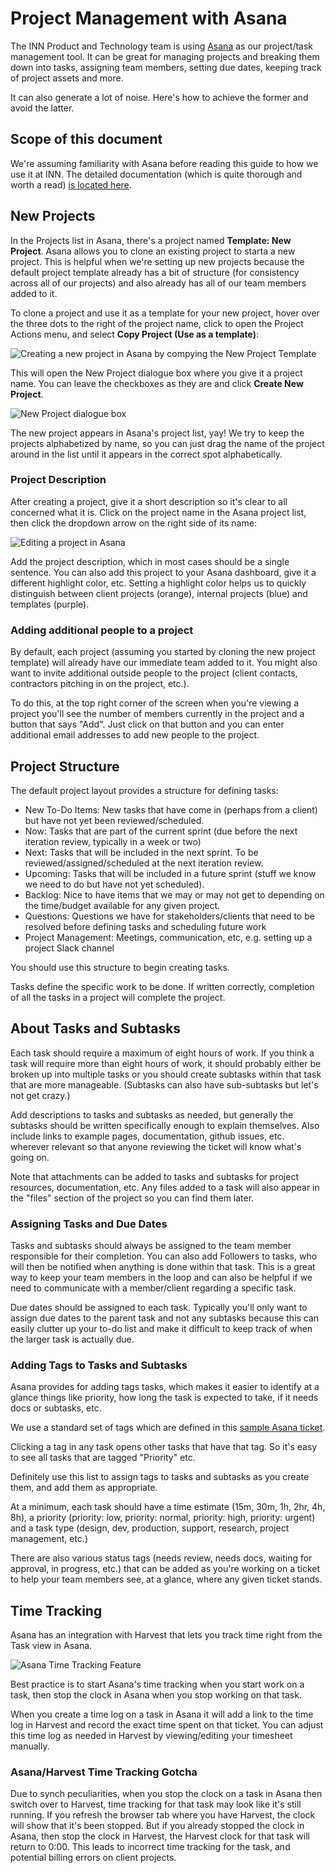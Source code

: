 # Project Management with Asana 

The INN Product and Technology team is using [Asana](http://asana.com) as our project/task management tool. It can be great for managing projects and breaking them down into tasks, assigning team members, setting due dates, keeping track of project assets and more. 

It can also generate a lot of noise. Here's how to achieve the former and avoid the latter.

## Scope of this document

We're assuming familiarity with Asana before reading this guide to how we use it at INN. The detailed documentation (which is quite thorough and worth a read) [is located here](https://asana.com/guide).

## New Projects

In the Projects list in Asana, there's a project named **Template: New Project**. Asana allows you to clone an existing project to starta a new project. This is helpful when we're setting up new projects because the default project template already has a bit of structure (for consistency across all of our projects) and also already has all of our team members added to it. 

To clone a project and use it as a template for your new project, hover over the three dots to the right of the project name, click to open the Project Actions menu, and select **Copy Project (Use as a template)**:

![Creating a new project in Asana by compying the New Project Template](img/asana-new-project-menu.png)

This will open the New Project dialogue box where you give it a project name. You can leave the checkboxes as they are and click **Create New Project**.

![New Project dialogue box](img/asana-new-project-dialogue.png)

The new project appears in Asana's project list, yay! We try to keep the projects alphabetized by name, so you can just drag the name of the project around in the list until it appears in the correct spot alphabetically.

### Project Description

After creating a project, give it a short description so it's clear to all concerned what it is. Click on the project name in the Asana project list, then click the dropdown arrow on the right side of its name:

![Editing a project in Asana](img/asana-edit-project.png)

Add the project description, which in most cases should be a single sentence. You can also add this project to your Asana dashboard, give it a different highlight color, etc. Setting a highlight color helps us to quickly distinguish between client projects (orange), internal projects (blue) and templates (purple).

### Adding additional people to a project

By default, each project (assuming you started by cloning the new project template) will already have our immediate team added to it. You might also want to invite additional outside people to the project (client contacts, contractors pitching in on the project, etc.).

To do this, at the top right corner of the screen when you're viewing a project you'll see the number of members currently in the project and a button that says "Add". Just click on that button and you can enter additional email addresses to add new people to the project.

## Project Structure

The default project layout provides a structure for defining tasks:

- New To-Do Items: New tasks that have come in (perhaps from a client) but have not yet been reviewed/scheduled.
- Now: Tasks that are part of the current sprint (due before the next iteration review, typically in a week or two)
- Next: Tasks that will be included in the next sprint. To be reviewed/assigned/scheduled at the next iteration review.
- Upcoming: Tasks that will be included in a future sprint (stuff we know we need to do but have not yet scheduled).
- Backlog: Nice to have items that we may or may not get to depending on the time/budget available for any given project.
- Questions: Questions we have for stakeholders/clients that need to be resolved before defining tasks and scheduling future work
- Project Management: Meetings, communication, etc, e.g. setting up a project Slack channel

You should use this structure to begin creating tasks. 

Tasks define the specific work to be done. If written correctly, completion of all the tasks in a project will complete the project. 

## About Tasks and Subtasks

Each task should require a maximum of eight hours of work. If you think a task will require more than eight hours of work, it should probably either be broken up into multiple tasks or you should create subtasks within that task that are more manageable. (Subtasks can also have sub-subtasks but let's not get crazy.) 

Add descriptions to tasks and subtasks as needed, but generally the subtasks should be written specifically enough to explain themselves. Also include links to example pages, documentation, github issues, etc. wherever relevant so that anyone reviewing the ticket will know what's going on. 

Note that attachments can be added to tasks and subtasks for project resources, documentation, etc. Any files added to a task will also appear in the "files" section of the project so you can find them later.

### Assigning Tasks and Due Dates

Tasks and subtasks should always be assigned to the team member responsible for their completion. You can also add Followers to tasks, who will then be notified when anything is done within that task. This is a great way to keep your team members in the loop and can also be helpful if we need to communicate with a member/client regarding a specific task.

Due dates should be assigned to each task. Typically you'll only want to assign due dates to the parent task and not any subtasks because this can easily clutter up your to-do list and make it difficult to keep track of when the larger task is actually due. 

### Adding Tags to Tasks and Subtasks

Asana provides for adding tags tasks, which makes it easier to identify at a glance things like priority, how long the task is expected to take, if it needs docs or subtasks, etc. 

We use a standard set of tags which are defined in this [sample Asana ticket](https://app.asana.com/0/116212059113593/116212059113594).

Clicking a tag in any task opens other tasks that have that tag. So it's easy to see all tasks that are tagged "Priority" etc.

Definitely use this list to assign tags to tasks and subtasks as you create them, and add them as appropriate.

At a minimum, each task should have a time estimate (15m, 30m, 1h, 2hr, 4h, 8h), a priority (priority: low, priority: normal, priority: high, priority: urgent) and a task type (design, dev, production, support, research, project management, etc.)

There are also various status tags (needs review, needs docs, waiting for approval, in progress, etc.) that can be added as you're working on a ticket to help your team members see, at a glance, where any given ticket stands.

## Time Tracking

Asana has an integration with Harvest that lets you track time right from the Task view in Asana.

![Asana Time Tracking Feature](img/asana-time-tracking.png)

Best practice is to start Asana's time tracking when you start work on a task, then stop the clock in Asana when you stop working on that task.

When you create a time log on a task in Asana it will add a link to the time log in Harvest and record the exact time spent on that ticket. You can adjust this time log as needed in Harvest by viewing/editing your timesheet manually.

### Asana/Harvest Time Tracking Gotcha

Due to synch peculiarities, when you stop the clock on a task in Asana then switch over to Harvest, time tracking for that task may look like it's still running. If you refresh the browser tab where you have Harvest, the clock will show that it's been stopped. But if you already stopped the clock in Asana, then stop the clock in Harvest, the Harvest clock for that task will return to 0:00. This leads to incorrect time tracking for the task, and potential billing errors on client projects. 
